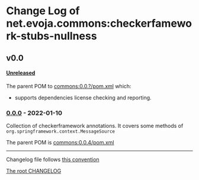# Change Log of net.evoja.commons:checkerfamework-stubs-nullness

<!---
#### [Unreleased][unreleased]
##### Added
##### Changed
##### Deprecated
##### Removed
##### Fixed
##### Security
##### Broken
--->


## v0.0
<!--- ### [0.0.1] - [2022-01-04][c-0.0.1] -->
#### [Unreleased][unreleased]
The parent POM to [commons:0.0.?/pom.xml](https://github.com/evoja/java-commons/blob/commons/0.0.7/pom.xml)
which:
* supports dependencies license checking and reporting.



### [0.0.0] - 2022-01-10

Collection of checkerframework annotations.
It covers some methods of `org.springframework.context.MessageSource`

The parent POM is [commons:0.0.4/pom.xml](https://github.com/evoja/java-commons/blob/commons/0.0.4/pom.xml)





------------
Changelog file follows [this convention](https://keepachangelog.com/)

[The root CHANGELOG](/CHANGELOG.md)


[unreleased]: https://github.com/evoja/java-commons/compare/checkerframework-stubs-nullness/0.0.0...master

[c-0.0.1]: https://github.com/evoja/java-commons/compare/checkerframework-stubs-nullness/0.0/0...checkerframework-stubs-nullness/0.0/1
[0.0.1]: https://github.com/evoja/java-commons/tree/checkerframework-stubs-nullness/0.0/1

[0.0.0]: https://github.com/evoja/java-commons/tree/checkerframework-stubs-nullness/0.0.0
